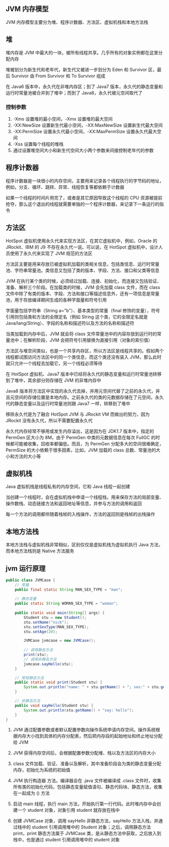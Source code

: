 ## JVM 内存模型
JVM 内存模型主要分为堆、程序计数器、方法区、虚拟机栈和本地方法栈


## 堆
堆内存是 JVM 中最大的一块，被所有线程共享。几乎所有的对象实例都在这里分配内存

堆被划分为新生代和老年代，新生代又被进一步划分为 Eden 和 Survivor 区，最后 Survivor 由 From Survivor 和 To Survivor 组成

在 Java6 版本中，永久代在非堆内存区；到了 Java7 版本，永久代的静态变量和运行时常量池被合并到了堆中；而到了 Java8，永久代被元空间取代了

### 控制参数
1. -Xms 设置堆的最小空间，-Xmx 设置堆的最大空间
2. -XX:NewSize 设置新生代最小空间，-XX:MaxNewSize 设置新生代最大空间
3. -XX:PermSize 设置永久代最小空间，-XX:MaxPermSize 设置永久代最大空间
4. -Xss 设置每个线程的堆栈
5. 通过设置堆空间大小和新生代空间大小两个参数来间接控制老年代的参数


## 程序计数器
程序计数器是一块很小的内存空间，主要用来记录各个线程执行的字节码的地址，例如，分支、循环、跳转、异常、线程恢复等都依赖于计数器

如果一个线程的时间片用完了，或者是其它原因导致这个线程的 CPU 资源被提前抢夺，那么这个退出的线程就需要单独的一个程序计数器，来记录下一条运行的指令


## 方法区
HotSpot 虚拟机使用永久代来实现方法区，在其它虚拟机中，例如，Oracle 的 JRockit、IBM 的 J9 不存在永久代一说。可以说，在 HotSpot 虚拟机中，设计人员使用了永久代来实现了 JVM 规范的方法区

方法区主要是用来存放已被虚拟机加载的类相关信息，包括类信息、运行时常量池、字符串常量池。类信息又包括了类的版本、字段、方法、接口和父类等信息


JVM 在执行某个类的时候，必须经过加载、连接、初始化，而连接又包括验证、准备、解析三个阶段。在加载类的时候，JVM 会先加载 class 文件，而在 class 文件中除了有类的版本、字段、方法和接口等描述信息外，还有一项信息是常量池，用于存放编译期间生成的各种字面量和符号引用

字面量包括字符串（String a="b"）、基本类型的常量（final 修饰的变量），符号引用则包括类和方法的全限定名（例如 String 这个类，它的全限定名就是 Java/lang/String）、字段的名称和描述符以及方法的名称和描述符

当类加载到内存中后，JVM 就会将 class 文件常量池中的内容存放到运行时的常量池中；在解析阶段，JVM 会把符号引用替换为直接引用（对象的索引值）


方法区与堆空间类似，也是一个共享内存区，所以方法区是线程共享的。假如两个线程都试图访问方法区中的同一个类信息，而这个类还没有装入 JVM，那么此时就只允许一个线程去加载它，另一个线程必须等待


在 HotSpot 虚拟机、Java7 版本中已经将永久代的静态变量和运行时常量池转移到了堆中，其余部分则存储在 JVM 的非堆内存中

Java8 版本将方法区中实现的永久代去掉，并用元空间代替了之前的永久代，并且元空间的存储位置是本地内存。之前永久代的类的元数据存储在了元空间，永久代的静态变量以及运行时常量池则跟 Java7 一样，转移到了堆中

移除永久代是为了融合 HotSpot JVM 与 JRockit VM 而做出的努力，因为 JRockit 没有永久代，所以不需要配置永久代

永久代内存经常不够用或发生内存溢出，这是因为在 JDK1.7 版本中，指定的 PermGen 区大小为 8M，由于 PermGen 中类的元数据信息在每次 FullGC 的时候都可能被收集，回收率都偏低。而且，为 PermGen 分配多大的空间很难确定，PermSize 的大小依赖于很多因素，比如，JVM 加载的 class 总数、常量池的大小和方法的大小等


## 虚拟机栈
Java 虚拟机栈是线程私有的内存空间，它和 Java 线程一起创建

当创建一个线程时，会在虚拟机栈中申请一个线程栈，用来保存方法的局部变量、操作数栈、动态链接方法和返回地址等信息，并参与方法的调用和返回

每一个方法的调用都伴随着栈帧的入栈操作，方法的返回则是栈帧的出栈操作


## 本地方法栈
本地方法栈与虚拟机栈非常相似，区别仅仅是虚拟机栈为虚拟机执行 Java 方法，而本地方法栈则是 Native 方法服务


## jvm 运行原理
```java
public class JVMCase {
    // 常量
    public final static String MAN_SEX_TYPE = "man";
 
    // 静态变量
    public static String WOMAN_SEX_TYPE = "woman";
 
    public static void main(String[] args) {
        Student stu = new Student();
        stu.setName("nick");
        stu.setSexType(MAN_SEX_TYPE);
        stu.setAge(20);

        JVMCase jvmcase = new JVMCase();
        
        // 调用静态方法
        print(stu);
        // 调用非静态方法
        jvmcase.sayHello(stu);
    }

    // 常规静态方法
    public static void print(Student stu) {
        System.out.println("name: " + stu.getName() + "; sex:" + stu.getSexType() + "; age:" + stu.getAge()); 
    }

    // 非静态方法
    public void sayHello(Student stu) {
        System.out.println(stu.getName() + "say: hello"); 
    }
}
```

1. JVM 通过配置参数或者默认配置参数向操作系统申请内存空间。操作系统根据内存大小找到具体的内存分配表，然后把内存段的起始地址和终止地址分配给 JVM

2. JVM 获得内存空间后，会根据配置参数分配堆、栈以及方法区的内存大小

3. class 文件加载、验证、准备以及解析，其中准备阶段会为类的静态变量分配内存，初始化为系统的初始值

4. JVM 执行构造器 <clinit> 方法。编译器会在 .java 文件被编译成 .class 文件时，收集所有类的初始化代码，包括静态变量赋值语句、静态代码块、静态方法，收集在一起成为 <clinit>() 方法

5. 启动 main 线程，执行 main 方法，开始执行第一行代码。此时堆内存中会创建一个 student 对象，对象引用 student 就存放在栈中

6. 创建 JVMCase 对象，调用 sayHello 非静态方法，sayHello 方法入栈，并通过栈中的 student 引用调用堆中的 Student 对象；之后，调用静态方法 print，print 静态方法属于 JVMCase 类，是从静态方法中获取，之后放入到栈中，也是通过 student 引用调用堆中的 student 对象

